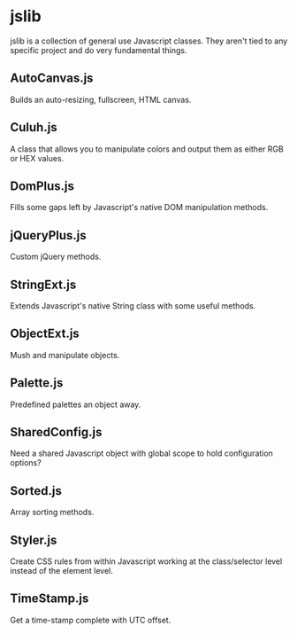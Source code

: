 # jslib
jslib is a collection of general use Javascript classes.
They aren't tied to any specific project and do very fundamental things.

## AutoCanvas.js
Builds an auto-resizing, fullscreen, HTML canvas.

## Culuh.js
A class that allows you to manipulate colors and output them as either RGB or HEX values.

## DomPlus.js
Fills some gaps left by Javascript's native DOM manipulation methods.

## jQueryPlus.js
Custom jQuery methods.

## StringExt.js
Extends Javascript's native String class with some useful methods.

## ObjectExt.js
Mush and manipulate objects.

## Palette.js
Predefined palettes an object away.

## SharedConfig.js
Need a shared Javascript object with global scope to hold configuration options?

## Sorted.js
Array sorting methods.

## Styler.js
Create CSS rules from within Javascript working at the class/selector level instead of the element level.

## TimeStamp.js
Get a time-stamp complete with UTC offset.